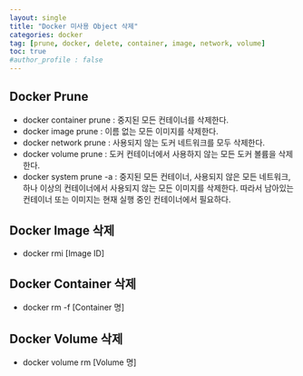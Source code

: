 ```yaml
---
layout: single
title: "Docker 미사용 Object 삭제"
categories: docker
tag: [prune, docker, delete, container, image, network, volume]
toc: true
#author_profile : false
---
```




## Docker Prune

* docker container prune : 중지된 모든 컨테이너를 삭제한다.
* docker image prune : 이름 없는 모든 이미지를 삭제한다.
* docker network prune : 사용되지 않는 도커 네트워크를 모두 삭제한다.
* docker volume prune : 도커 컨테이너에서 사용하지 않는 모든 도커 볼륨을 삭제한다.
* docker system prune -a :  중지된 모든 컨테이너, 사용되지 않은 모든 네트워크, 하나 이상의 컨테이너에서 사용되지 않는 모든 이미지를 삭제한다. 따라서 남아있는 컨테이너 또는 이미지는 현재 실행 중인 컨테이너에서 필요하다.



## Docker Image 삭제

* docker rmi [Image ID]



## Docker Container 삭제

* docker rm -f [Container 명]



## Docker Volume 삭제

* docker volume rm [Volume 명]
